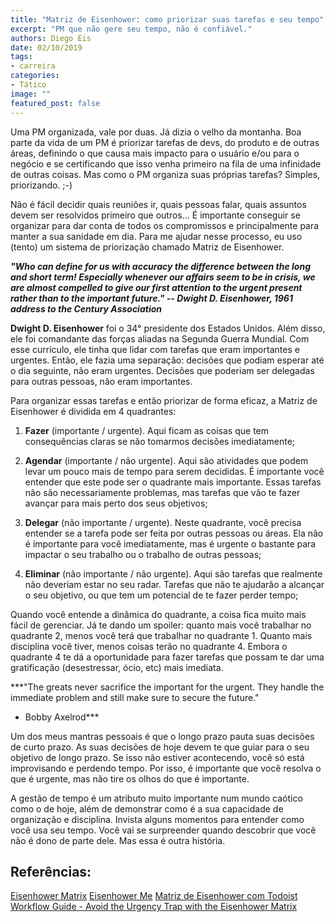 ```yaml
---
title: "Matriz de Eisenhower: como priorizar suas tarefas e seu tempo"
excerpt: "PM que não gere seu tempo, não é confiável."
authors: Diego Eis
date: 02/10/2019
tags: 
- carreira
categories:
- Tático
image: ""
featured_post: false
---
```



Uma PM organizada, vale por duas. Já dizia o velho da montanha. Boa
parte da vida de um PM é priorizar tarefas de devs, do produto e de
outras áreas, definindo o que causa mais impacto para o usuário e/ou
para o negócio e se certificando que isso venha primeiro na fila de uma
infinidade de outras coisas. Mas como o PM organiza suas próprias
tarefas? Simples, priorizando. ;-)

Não é fácil decidir quais reuniões ir, quais pessoas falar, quais
assuntos devem ser resolvidos primeiro que outros... É importante
conseguir se organizar para dar conta de todos os compromissos e
principalmente para manter a sua sanidade em dia. Para me ajudar nesse
processo, eu uso (tento) um sistema de priorização chamado Matriz de
Eisenhower.

***"Who can define for us with accuracy the difference between the long
and short term! Especially whenever our affairs seem to be in crisis, we
are almost compelled to give our first attention to the urgent present
rather than to the important future." -- Dwight D. Eisenhower, 1961
address to the Century Association***

**Dwight D. Eisenhower** foi o 34° presidente dos Estados Unidos. Além
disso, ele foi comandante das forças aliadas na Segunda Guerra Mundial.
Com esse currículo, ele tinha que lidar com tarefas que eram importantes
e urgentes. Então, ele fazia uma separação: decisões que podiam esperar
até o dia seguinte, não eram urgentes. Decisões que poderiam ser
delegadas para outras pessoas, não eram importantes.

Para organizar essas tarefas e então priorizar de forma eficaz, a Matriz
de Eisenhower é dividida em 4 quadrantes:

1.  **Fazer** (importante / urgente). Aqui ficam as coisas que tem
    consequências claras se não tomarmos decisões imediatamente;

2.  **Agendar** (importante / não urgente). Aqui são atividades que
    podem levar um pouco mais de tempo para serem decididas. É
    importante você entender que este pode ser o quadrante mais
    importante. Essas tarefas não são necessariamente problemas, mas
    tarefas que vão te fazer avançar para mais perto dos seus objetivos;

3.  **Delegar** (não importante / urgente). Neste quadrante, você
    precisa entender se a tarefa pode ser feita por outras pessoas ou
    áreas. Ela não é importante para você imediatamente, mas é urgente o
    bastante para impactar o seu trabalho ou o trabalho de outras
    pessoas;

4.  **Eliminar** (não importante / não urgente). Aqui são tarefas que
    realmente não deveriam estar no seu radar. Tarefas que não te
    ajudarão a alcançar o seu objetivo, ou que tem um potencial de te
    fazer perder tempo;



Quando você entende a dinâmica do quadrante, a coisa fica muito mais
fácil de gerenciar. Já te dando um spoiler: quanto mais você trabalhar
no quadrante 2, menos você terá que trabalhar no quadrante 1. Quanto
mais disciplina você tiver, menos coisas terão no quadrante 4. Embora o
quadrante 4 te dá a oportunidade para fazer tarefas que possam te dar
uma gratificação (desestressar, ócio, etc) mais imediata.

***‪"The greats never sacrifice the important for the urgent. They
handle the immediate problem and still make sure to secure the future."
- Bobby Axelrod‬***

Um dos meus mantras pessoais é que o longo prazo pauta suas decisões de
curto prazo. As suas decisões de hoje devem te que guiar para o seu
objetivo de longo prazo. Se isso não estiver acontecendo, você só está
improvisando e perdendo tempo. Por isso, é importante que você resolva o
que é urgente, mas não tire os olhos do que é importante.

A gestão de tempo é um atributo muito importante num mundo caótico como
o de hoje, além de demonstrar como é a sua capacidade de organização e
disciplina. Invista alguns momentos para entender como você usa seu
tempo. Você vai se surpreender quando descobrir que você não é dono de
parte dele. Mas essa é outra história.



## Referências:

[Eisenhower Matrix](https://www.toolshero.com/time-management/eisenhower-matrix/)
[Eisenhower Me](https://www.eisenhower.me/)
[Matriz de Eisenhower com Todoist](https://get.todoist.help/hc/pt-br/articles/210762449-Matriz-de-Eisenhower-com-Todoist)
[Workflow Guide - Avoid the Urgency Trap with the Eisenhower Matrix](https://doist.com/blog/eisenhower-matrix/)
